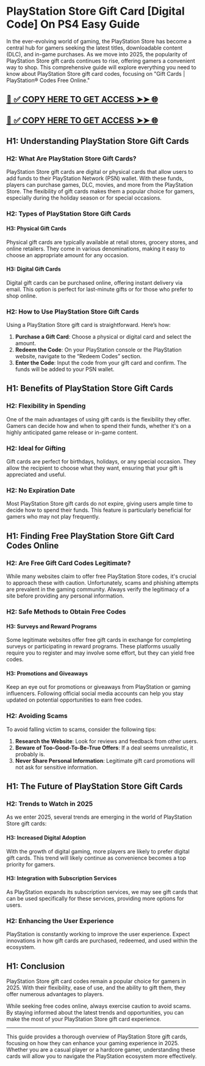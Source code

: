 # PlayStation Store Gift Card [Digital Code] On PS4 Easy Guide

In the ever-evolving world of gaming, the PlayStation Store has become a central hub for gamers seeking the latest titles, downloadable content (DLC), and in-game purchases. As we move into 2025, the popularity of PlayStation Store gift cards continues to rise, offering gamers a convenient way to shop. This comprehensive guide will explore everything you need to know about PlayStation Store gift card codes, focusing on "Gift Cards | PlayStation® Codes Free Online." 

[📌 ✅ COPY HERE TO GET ACCESS ➤➤ 🌐](https://todaylink.site/freegiftcard/)
--
[📌 ✅ COPY HERE TO GET ACCESS ➤➤ 🌐](https://todaylink.site/freegiftcard/)
--


## H1: Understanding PlayStation Store Gift Cards

### H2: What Are PlayStation Store Gift Cards?

PlayStation Store gift cards are digital or physical cards that allow users to add funds to their PlayStation Network (PSN) wallet. With these funds, players can purchase games, DLC, movies, and more from the PlayStation Store. The flexibility of gift cards makes them a popular choice for gamers, especially during the holiday season or for special occasions.

### H2: Types of PlayStation Store Gift Cards

#### H3: Physical Gift Cards

Physical gift cards are typically available at retail stores, grocery stores, and online retailers. They come in various denominations, making it easy to choose an appropriate amount for any occasion.

#### H3: Digital Gift Cards

Digital gift cards can be purchased online, offering instant delivery via email. This option is perfect for last-minute gifts or for those who prefer to shop online.

### H2: How to Use PlayStation Store Gift Cards

Using a PlayStation Store gift card is straightforward. Here’s how:

1. **Purchase a Gift Card**: Choose a physical or digital card and select the amount.
2. **Redeem the Code**: On your PlayStation console or the PlayStation website, navigate to the “Redeem Codes” section.
3. **Enter the Code**: Input the code from your gift card and confirm. The funds will be added to your PSN wallet.

## H1: Benefits of PlayStation Store Gift Cards

### H2: Flexibility in Spending

One of the main advantages of using gift cards is the flexibility they offer. Gamers can decide how and when to spend their funds, whether it's on a highly anticipated game release or in-game content.

### H2: Ideal for Gifting

Gift cards are perfect for birthdays, holidays, or any special occasion. They allow the recipient to choose what they want, ensuring that your gift is appreciated and useful.

### H2: No Expiration Date

Most PlayStation Store gift cards do not expire, giving users ample time to decide how to spend their funds. This feature is particularly beneficial for gamers who may not play frequently.

## H1: Finding Free PlayStation Store Gift Card Codes Online

### H2: Are Free Gift Card Codes Legitimate?

While many websites claim to offer free PlayStation Store codes, it's crucial to approach these with caution. Unfortunately, scams and phishing attempts are prevalent in the gaming community. Always verify the legitimacy of a site before providing any personal information.

### H2: Safe Methods to Obtain Free Codes

#### H3: Surveys and Reward Programs

Some legitimate websites offer free gift cards in exchange for completing surveys or participating in reward programs. These platforms usually require you to register and may involve some effort, but they can yield free codes.

#### H3: Promotions and Giveaways

Keep an eye out for promotions or giveaways from PlayStation or gaming influencers. Following official social media accounts can help you stay updated on potential opportunities to earn free codes.

### H2: Avoiding Scams

To avoid falling victim to scams, consider the following tips:

1. **Research the Website**: Look for reviews and feedback from other users.
2. **Beware of Too-Good-To-Be-True Offers**: If a deal seems unrealistic, it probably is.
3. **Never Share Personal Information**: Legitimate gift card promotions will not ask for sensitive information.

## H1: The Future of PlayStation Store Gift Cards

### H2: Trends to Watch in 2025

As we enter 2025, several trends are emerging in the world of PlayStation Store gift cards:

#### H3: Increased Digital Adoption

With the growth of digital gaming, more players are likely to prefer digital gift cards. This trend will likely continue as convenience becomes a top priority for gamers.

#### H3: Integration with Subscription Services

As PlayStation expands its subscription services, we may see gift cards that can be used specifically for these services, providing more options for users.

### H2: Enhancing the User Experience

PlayStation is constantly working to improve the user experience. Expect innovations in how gift cards are purchased, redeemed, and used within the ecosystem.

## H1: Conclusion

PlayStation Store gift card codes remain a popular choice for gamers in 2025. With their flexibility, ease of use, and the ability to gift them, they offer numerous advantages to players. 

While seeking free codes online, always exercise caution to avoid scams. By staying informed about the latest trends and opportunities, you can make the most of your PlayStation Store gift card experience.

---

This guide provides a thorough overview of PlayStation Store gift cards, focusing on how they can enhance your gaming experience in 2025. Whether you are a casual player or a hardcore gamer, understanding these cards will allow you to navigate the PlayStation ecosystem more effectively.
